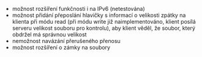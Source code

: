 - možnost rozšíření funkčnosti i na IPv6 (netestována)
- možnost přidání přeposlání hlavičky s informací o velikosti zpátky na klienta při módu read (při módu write již naimplementováno, klient posílá serveru velikost souboru pro kontrolu), aby klient věděl, že soubor, který obdržel má správnou velikost
- nemožnost navázání přerušeného přenosu
- možnost rozšíření o zámky na soubory

